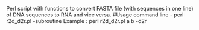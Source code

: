 Perl script with functions to convert FASTA file (with sequences in one line) of DNA sequences to RNA and vice versa.
#Usage
command line - perl r2d_d2r.pl <inputfile> <outputfile> -subroutine
Example : perl r2d_d2r.pl a b -d2r
